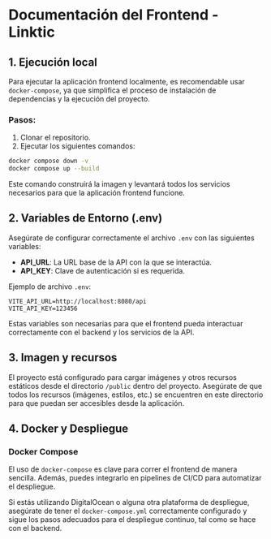 
# Documentación del Frontend - Linktic

## 1. Ejecución local

Para ejecutar la aplicación frontend localmente, es recomendable usar `docker-compose`, ya que simplifica el proceso de instalación de dependencias y la ejecución del proyecto.

### Pasos:

1. Clonar el repositorio.
2. Ejecutar los siguientes comandos:

```bash
docker compose down -v
docker compose up --build
```

Este comando construirá la imagen y levantará todos los servicios necesarios para que la aplicación frontend funcione.

## 2. Variables de Entorno (.env)

Asegúrate de configurar correctamente el archivo `.env` con las siguientes variables:

- **API_URL**: La URL base de la API con la que se interactúa.
- **API_KEY**: Clave de autenticación si es requerida.

Ejemplo de archivo `.env`:

```
VITE_API_URL=http://localhost:8080/api
VITE_API_KEY=123456
```

Estas variables son necesarias para que el frontend pueda interactuar correctamente con el backend y los servicios de la API.

## 3. Imagen y recursos

El proyecto está configurado para cargar imágenes y otros recursos estáticos desde el directorio `/public` dentro del proyecto. Asegúrate de que todos los recursos (imágenes, estilos, etc.) se encuentren en este directorio para que puedan ser accesibles desde la aplicación.

## 4. Docker y Despliegue

### Docker Compose

El uso de `docker-compose` es clave para correr el frontend de manera sencilla. Además, puedes integrarlo en pipelines de CI/CD para automatizar el despliegue.

Si estás utilizando DigitalOcean o alguna otra plataforma de despliegue, asegúrate de tener el `docker-compose.yml` correctamente configurado y sigue los pasos adecuados para el despliegue continuo, tal como se hace con el backend.
